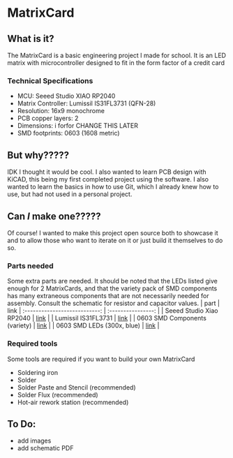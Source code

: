 # MatrixCard
## What is it?
The MatrixCard is a basic engineering project I made for school. It is an LED matrix with microcontroller designed to fit in the form factor of a credit card
### Technical Specifications
- MCU: Seeed Studio XIAO RP2040
- Matrix Controller: Lumissil IS31FL3731 (QFN-28)
- Resolution: 16x9 monochrome
- PCB copper layers: 2
- Dimensions: i forfor CHANGE THIS LATER
- SMD footprints: 0603 (1608 metric)
## But why?????
IDK I thought it would be cool. I also wanted to learn PCB design with KiCAD, this being my first completed project using the software. I also wanted to learn the basics in how to use Git, which I already knew how to use, but had not used in a personal project.
## Can **_I_** make one?????
Of course! I wanted to make this project open source both to showcase it and to allow those who want to iterate on it or just build it themselves to do so.
### Parts needed
Some extra parts are needed. It should be noted that the LEDs listed give enough for 2 MatrixCards, and that the variety pack of SMD components has many extraneous components that are not necessarily needed for assembly. Consult the schematic for resistor and capacitor values.
| part                          | link
| :---------------------------: | :----------------: |
| Seeed Studio Xiao RP2040      | [link](https://www.seeedstudio.com/XIAO-RP2040-v1-0-p-5026.html)                                         |
| Lumissil IS31FL3731           | [link](https://www.digikey.com/en/products/detail/lumissil-microsystems/IS31FL3731-QFLS2-TR/4286473)            |
| 0603 SMD Components (variety) | [link](https://www.amazon.com/0603-Capacitors-Transistors-Electronic-Book/dp/B0B2ZRPCSF?crid=26EKNK0BXYP7U)    |
| 0603 SMD LEDs (300x, blue)    | [link](https://www.amazon.com/uxcell-Lights-Electronics-Components-Emitting/dp/B07DLBC43V?crid=JFB5RWVKTOGE) |
### Required tools
Some tools are required if you want to build your own MatrixCard
- Soldering iron
- Solder
- Solder Paste and Stencil (recommended)
- Solder Flux (recommended)
- Hot-air rework station (recommended)
## To Do:
- add images
- add schematic PDF
